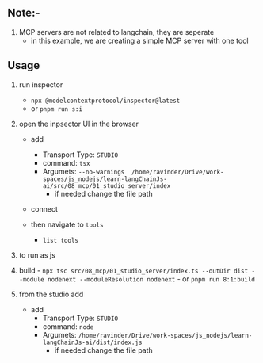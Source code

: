 

## Note:-
1. MCP servers are not related to langchain, they are seperate
   - in this example, we are creating a simple MCP server with one tool


## Usage
1. run inspector
   - `npx @modelcontextprotocol/inspector@latest`
   - or `pnpm run s:i`

2. open the inpsector UI in the browser
     - add 
       - Transport Type: `STUDIO`
       - command: `tsx`
       - Argumets: `--no-warnings  /home/ravinder/Drive/work-spaces/js_nodejs/learn-langChainJs-ai/src/08_mcp/01_studio_server/index` 
           - if needed change the file path

     - connect
     - then navigate to `tools`
         - `list tools`


3. to run as js
  1. build
    - `npx tsc src/08_mcp/01_studio_server/index.ts --outDir dist --module nodenext --moduleResolution nodenext`
    - or `pnpm run 8:1:build`

  2. from the studio add
     - add 
       - Transport Type: `STUDIO`
       - command: `node`
       - Argumets: `/home/ravinder/Drive/work-spaces/js_nodejs/learn-langChainJs-ai/dist/index.js` 
           - if needed change the file path